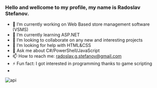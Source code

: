 ### Hello and wellcome to my profile, my name is Radoslav Stefanov.
- 🔭 I’m currently working on Web Based store management software (VSMS)
- 🌱 I’m currently learning ASP.NET
- 👯 I’m looking to collaborate on any new and interesting projects
- 🤔 I’m looking for help with HTML&CSS
- 💬 Ask me about C#/PowerShell/JavaScript
- 📫 How to reach me: radoslav.g.stefanov@gmail.com
- ⚡ Fun fact: I got interested in programming thanks to game scripting
- 
![api](https://user-images.githubusercontent.com/72268734/154326160-448064e4-9690-4232-bcb8-71010254db4a.svg)
